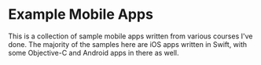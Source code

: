 # Example Mobile Apps
This is a collection of sample mobile apps written from various courses I've done.  The majority of the samples here are iOS apps written in Swift, with some Objective-C and Android apps in there as well.
